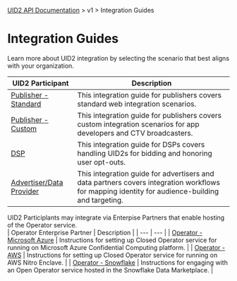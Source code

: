 [UID2 API Documentation](../../README.md) > v1 > Integration Guides

# Integration Guides

Learn more about UID2 integration by selecting the scenario that best aligns with your organization.

| UID2 Participant | Description |
| --- | --- |
| [Publisher - Standard](./publisher-client-side.md) | This integration guide for publishers covers standard web integration scenarios. |
| [Publisher - Custom](./custom-publisher-integration.md) | This integration guide for publishers covers custom integration scenarios for app developers and CTV broadcasters. |
| [DSP](./dsp-guide.md) | This integration guide for DSPs covers handling UID2s for bidding and honoring user opt-outs. |
| [Advertiser/Data Provider](./advertiser-dataprovider-guide.md) | This integration guide for advertisers and data partners covers integration workflows for mapping identity for audience-building and targeting. |

UID2 Participlants may integrate via Enterpise Partners that enable hosting of the Operator service.  
| Operator Enterprise Partner | Description |
| --- | --- |
| [Operator - Microsoft Azure](./operator-guide-azure-enclave.md) | Instructions for setting up Closed Operator service for running on Microsoft Azure Confidential Computing platform. |
| [Operator - AWS](./operator-guide-aws-nitro-enclave.md) | Instructions for setting up Closed Operator service for running on AWS Nitro Enclave. |
| [Operator - Snowflake](./../sdks/snowflake_integration.md) | Instructions for engaging with an Open Operator service hosted in the Snowflake Data Marketplace. |
